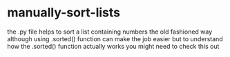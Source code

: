 # manually-sort-lists
the .py file helps to sort a list containing numbers the old fashioned way
although using .sorted() function can make the job easier
but to understand how the .sorted() function actually works you might need to check this out
